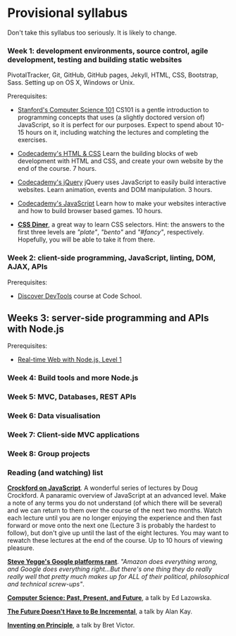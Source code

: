 # Provisional syllabus

Don't take this syllabus too seriously. It is likely to change.

### Week 1: development environments, source control, agile development, testing and building static websites

PivotalTracker, Git, GitHub, GitHub pages, Jekyll, HTML, CSS, Bootstrap, Sass. Setting up on OS X, Windows or Unix.

Prerequisites:

* [Stanford's Computer Science 101](https://www.coursera.org/course/cs101) CS101 is a gentle introduction to programming concepts that uses (a slightly doctored version of) JavaScript, so it is perfect for our purposes. Expect to spend about 10-15 hours on it, including watching the lectures and completing the exercises.

* [Codecademy's HTML & CSS](http://www.codecademy.com/tracks/web) Learn the building blocks of web development with HTML and CSS, and create your own website by the end of the course. 7 hours.

* [Codecademy's jQuery](http://www.codecademy.com/tracks/jquery) jQuery uses JavaScript to easily build interactive websites. Learn animation, events and DOM manipulation. 3 hours.

* [Codecademy's JavaScript](http://www.codecademy.com/tracks/javascript) Learn how to make your websites interactive and how to build browser based games. 10 hours.

* [**CSS Diner**](http://flukeout.github.io/#), a great way to learn CSS selectors. Hint: the answers to the first three levels are *"plate"*, *"bento"* and *"#fancy"*, respectively. Hopefully, you will be able to take it from there. 

### Week 2: client-side programming, JavaScript, linting, DOM, AJAX, APIs

Prerequisites:
*  [Discover DevTools](http://discover-devtools.codeschool.com/) course at Code School.

## Weeks 3: server-side programming and APIs with Node.js

Prerequisites:

* [Real-time Web with Node.js, Level 1](https://www.codeschool.com/courses/real-time-web-with-node-js)

### Week 4: Build tools and more Node.js

### Week 5: MVC, Databases, REST APIs

### Week 6: Data visualisation

### Week 7: Client-side MVC applications

### Week 8: Group projects

### Reading (and watching) list

[**Crockford on JavaScript**](https://www.youtube.com/watch?v=JxAXlJEmNMg&list=PL7664379246A246CB). A wonderful series of lectures by Doug Crockford. A panaramic overview of JavaScript at an advanced level. Make a note of any terms you do not understand (of which there will be several) and we can return to them over the course of the next two months. Watch each lecture until you are no longer enjoying the experience and then fast forward or move onto the next one (Lecture 3 is probably the hardest to follow), but don't give up until the last of the eight lectures. You may want to rewatch these lectures at the end of the course. Up to 10 hours of viewing pleasure.

[**Steve Yegge's Google platforms rant**](https://plus.google.com/+RipRowan/posts/eVeouesvaVX). *"Amazon does everything wrong, and Google does everything right...But there's one thing they do really really well that pretty much makes up for ALL of their political, philosophical and technical screw-ups"*.

[**Computer Science: Past, Present, and Future**](http://youtu.be/5Tk09c0FQ3M), a talk by Ed Lazowska.

[**The Future Doesn't Have to Be Incremental**](http://youtu.be/gTAghAJcO1o), a talk by Alan Kay.

[**Inventing on Principle**](http://vimeo.com/36579366), a talk by Bret Victor.
